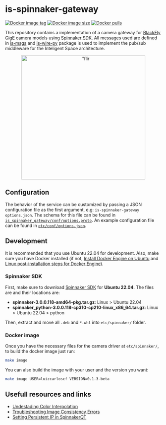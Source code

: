 # is-spinnaker-gateway

[![Docker image tag](https://img.shields.io/docker/v/labvisio/is-spinnaker-gateway?sort=semver&style=flat-square)](https://hub.docker.com/r/labvisio/is-spinnaker-gateway/tags)
[![Docker image size](https://img.shields.io/docker/image-size/labvisio/is-spinnaker-gateway?sort=semver&style=flat-square)](https://hub.docker.com/r/labvisio/is-spinnaker-gateway)
[![Docker pulls](https://img.shields.io/docker/pulls/labvisio/is-spinnaker-gateway?style=flat-square)](https://hub.docker.com/r/labvisio/is-spinnaker-gateway)

This repository contains a implementation of a camera gateway for [BlackFly GigE] camera models using [Spinnaker SDK]. All messages used are defined in [is-msgs] and [is-wire-py] package is used to implement the pub/sub middleware for the Inteligent Space architecture.

<p align="center">
  <img src="https://www.flir.com.br/globalassets/imported-assets/image/blackflys-cmount-gige.png" alt=“flir camera gige” width="400" height="400" />
</p>

## Configuration

The behavior of the service can be customized by passing a JSON configuration file as the first argument, e.g: `is-spinnaker-gateway options.json`. The schema for this file can be found in [`is_spinnaker_gateway/conf/options.proto`](is_spinnaker_gateway/conf/options.proto). An example configuration file can be found in [`etc/conf/options.json`](etc/conf/options.json).


## Development

It is recommended that you use Ubuntu 22.04 for development. Also, make sure you have Docker installed (if not, [Install Docker Engine on Ubuntu] and [Linux post-installation steps for Docker Engine]). 

### Spinnaker SDK

First, make sure to download [Spinnaker SDK] for **Ubuntu 22.04**. The files are and their locations are:

* **spinnaker-3.0.0.118-amd64-pkg.tar.gz**: Linux > Ubuntu 22.04
* **spinnaker_python-3.0.0.118-cp310-cp210-linux_x86_64.tar.gz**: Linux > Ubuntu 22.04 > python

Then, extract and move all `.deb` and `*.whl` into `etc/spinnaker/` folder.

### Docker image

Once you have the necessary files for the camera driver at `etc/spinnaker/`, to build the docker image just run:
```bash
make image
```

You can also build the image with your user and the version you want:
```bash
make image USER=luizcarloscf VERSION=0.1.3-beta
```

## Usefull resources and links

* [Undestading Color Interpolation]
* [Troubleshooting Image Consistency Errors]
* [Setting Persistent IP in SpinnakerQT]

[is-msgs]: https://github.com/labviros/is-msgs
[is-wire-py]: https://github.com/labviros/is-wire-py

[Install Docker Engine on Ubuntu]: https://docs.docker.com/engine/install/ubuntu/
[Linux post-installation steps for Docker Engine]: https://docs.docker.com/engine/install/linux-postinstall/

[Blackfly GigE]: https://www.flir.com/products/blackfly-gige/
[Spinnaker SDK]: https://www.flir.com.br/products/spinnaker-sdk/?vertical=machine+vision&segment=iis
[Undestading Color Interpolation]: https://www.flir.eu/support-center/iis/machine-vision/application-note/understanding-color-interpolation/
[Troubleshooting Image Consistency Errors]: https://www.flir.com/support-center/iis/machine-vision/application-note/troubleshooting-image-consistency-errors/
[Setting Persistent IP in SpinnakerQT]: https://www.flir.eu/support-center/iis/machine-vision/knowledge-base/persistent-ip-in-spinnakerqt/